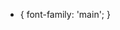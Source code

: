 * { font-family: 'main'; } <!--- For CSS -->

<style>
  
    @font-face {
      
    font-family: 'main';
      
    src: url('./Design/Product_Sans_Regular.ttf') format('embedded-opentype'), /* Internet Explorer */
         url('./Design/Product_Sans_Regular.ttf') format('woff2'),             /* Super Modern Browsers */
         url('./Design/Product_Sans_Regular.ttf') format('woff'),              /* Pretty Modern Browsers */
         url('./Design/Product_Sans_Regular.ttf') format('truetype'),          /* Safari, Android, iOS */
         url('./Design/Product_Sans_Regular.ttf') format('svg');               /* Legacy iOS */
      
}
</style> <!--- For HTML -->
